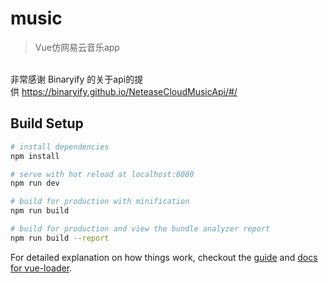 # music

> Vue仿网易云音乐app


<br/>非常感谢 Binaryify 的关于api的提供 https://binaryify.github.io/NeteaseCloudMusicApi/#/

## Build Setup

``` bash
# install dependencies
npm install

# serve with hot reload at localhost:8080
npm run dev

# build for production with minification
npm run build

# build for production and view the bundle analyzer report
npm run build --report
```

For detailed explanation on how things work, checkout the [guide](http://vuejs-templates.github.io/webpack/) and [docs for vue-loader](http://vuejs.github.io/vue-loader).
